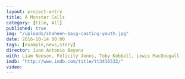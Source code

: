 ```yaml
---
layout: project-entry
title: A Monster Calls
category: [Film, All]
published: true
img: "/uploads/shaheen-baig-casting-youth.jpg"
date: 2016-10-14 00:00
tags: [example,news,story]
director: Juan Antonio Bayona
with: Liam Neeson, Felicity Jones, Toby Kebbell, Lewis MacDougall 
imdb: "http://www.imdb.com/title/tt3416532/"
video: 
---
```



